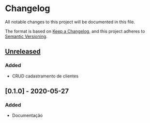 # Changelog
All notable changes to this project will be documented in this file.

The format is based on [Keep a Changelog](https://keepachangelog.com/en/1.0.0/),
and this project adheres to [Semantic Versioning](https://semver.org/spec/v2.0.0.html).

## [Unreleased]
### Added
- CRUD cadastramento de clientes

## [0.1.0] - 2020-05-27
### Added
- Documentação

[Unreleased]:
[0.1.0]